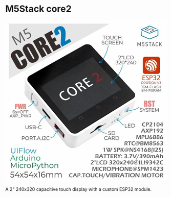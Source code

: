 <h1>M5Stack core2</h1>

![M5Stack core2](../assets/images/devices/m5stack-core2.jpg)

A 2" 240x320 capacitive touch display with a custom ESP32 module.

